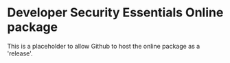 # Developer Security Essentials Online package
This is a placeholder to allow Github to host the online package as a 'release'.
